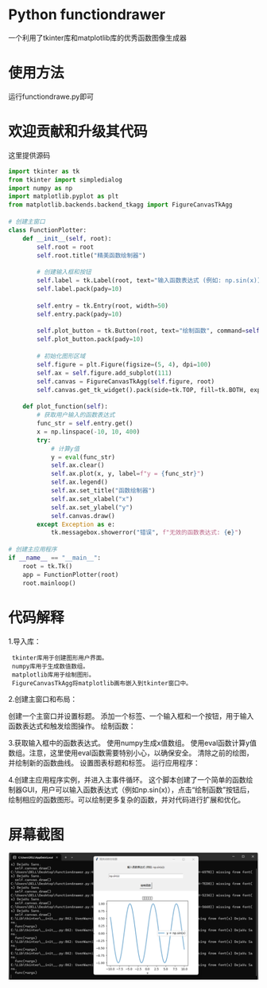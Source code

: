 # Python functiondrawer
一个利用了tkinter库和matplotlib库的优秀函数图像生成器
# 使用方法
运行functiondrawe.py即可
# 欢迎贡献和升级其代码
这里提供源码

```python
import tkinter as tk
from tkinter import simpledialog
import numpy as np
import matplotlib.pyplot as plt
from matplotlib.backends.backend_tkagg import FigureCanvasTkAgg

# 创建主窗口
class FunctionPlotter:
    def __init__(self, root):
        self.root = root
        self.root.title("精美函数绘制器")
        
        # 创建输入框和按钮
        self.label = tk.Label(root, text="输入函数表达式 (例如: np.sin(x)):")
        self.label.pack(pady=10)
        
        self.entry = tk.Entry(root, width=50)
        self.entry.pack(pady=10)
        
        self.plot_button = tk.Button(root, text="绘制函数", command=self.plot_function)
        self.plot_button.pack(pady=10)
        
        # 初始化图形区域
        self.figure = plt.Figure(figsize=(5, 4), dpi=100)
        self.ax = self.figure.add_subplot(111)
        self.canvas = FigureCanvasTkAgg(self.figure, root)
        self.canvas.get_tk_widget().pack(side=tk.TOP, fill=tk.BOTH, expand=True)
    
    def plot_function(self):
        # 获取用户输入的函数表达式
        func_str = self.entry.get()
        x = np.linspace(-10, 10, 400)
        try:
            # 计算y值
            y = eval(func_str)
            self.ax.clear()
            self.ax.plot(x, y, label=f"y = {func_str}")
            self.ax.legend()
            self.ax.set_title("函数绘制器")
            self.ax.set_xlabel("x")
            self.ax.set_ylabel("y")
            self.canvas.draw()
        except Exception as e:
            tk.messagebox.showerror("错误", f"无效的函数表达式: {e}")

# 创建主应用程序
if __name__ == "__main__":
    root = tk.Tk()
    app = FunctionPlotter(root)
    root.mainloop()
```
# 代码解释
1.导入库：

     tkinter库用于创建图形用户界面。
     numpy库用于生成数值数组。
     matplotlib库用于绘制图形。
     FigureCanvasTkAgg将matplotlib画布嵌入到tkinter窗口中。
2.创建主窗口和布局：

创建一个主窗口并设置标题。
添加一个标签、一个输入框和一个按钮，用于输入函数表达式和触发绘图操作。
绘制函数：

3.获取输入框中的函数表达式。
使用numpy生成x值数组。
使用eval函数计算y值数组。注意，这里使用eval函数需要特别小心，以确保安全。
清除之前的绘图，并绘制新的函数曲线。
设置图表标题和标签。
运行应用程序：

4.创建主应用程序实例，并进入主事件循环。
这个脚本创建了一个简单的函数绘制器GUI，用户可以输入函数表达式（例如np.sin(x)），点击“绘制函数”按钮后，绘制相应的函数图形。可以绘制更多复杂的函数，并对代码进行扩展和优化。

# 屏幕截图
![logo](https://github.com/sun12yyds/Python-functiondrawer/blob/main/photo/6.png)
